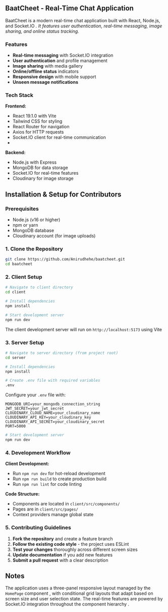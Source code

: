 ## BaatCheet - Real-Time Chat Application

BaatCheet is a modern real-time chat application built with React, Node.js, and Socket.IO <cite/>. It features user authentication, real-time messaging, image sharing, and online status tracking.

### Features

- **Real-time messaging** with Socket.IO integration 
- **User authentication** and profile management 
- **Image sharing** with media gallery 
- **Online/offline status** indicators
- **Responsive design** with mobile support 
- **Unseen message notifications**

### Tech Stack

**Frontend:**
- React 19.1.0 with Vite
- Tailwind CSS for styling 
- React Router for navigation 
- Axios for HTTP requests
- Socket.IO client for real-time communication
- 
**Backend:**
- Node.js with Express
- MongoDB for data storage
- Socket.IO for real-time features
- Cloudinary for image storage

## Installation & Setup for Contributors

### Prerequisites

- Node.js (v16 or higher)
- npm or yarn
- MongoDB database
- Cloudinary account (for image uploads)

### 1. Clone the Repository

```bash
git clone https://github.com/Anirudhehe/baatcheet.git
cd baatcheet
```

### 2. Client Setup

```bash
# Navigate to client directory
cd client

# Install dependencies
npm install

# Start development server
npm run dev
```

The client development server will run on `http://localhost:5173` using Vite

### 3. Server Setup

```bash
# Navigate to server directory (from project root)
cd server

# Install dependencies
npm install

# Create .env file with required variables
.env
```

Configure your `.env` file with:
```
MONGODB_URI=your_mongodb_connection_string
JWT_SECRET=your_jwt_secret
CLOUDINARY_CLOUD_NAME=your_cloudinary_name
CLOUDINARY_API_KEY=your_cloudinary_key
CLOUDINARY_API_SECRET=your_cloudinary_secret
PORT=5000
```

```bash
# Start development server
npm run dev
```

### 4. Development Workflow

**Client Development:**
- Run `npm run dev` for hot-reload development 
- Run `npm run build` to create production build 
- Run `npm run lint` for code linting 

**Code Structure:**
- Components are located in `client/src/components/`
- Pages are in `client/src/pages/` 
- Context providers manage global state 

### 5. Contributing Guidelines

1. **Fork the repository** and create a feature branch
2. **Follow the existing code style** - the project uses ESLint 
3. **Test your changes** thoroughly across different screen sizes
4. **Update documentation** if you add new features
5. **Submit a pull request** with a clear description

## Notes

The application uses a three-panel responsive layout managed by the `HomePage` component  , with conditional grid layouts that adapt based on screen size and user selection state. The real-time features are powered by Socket.IO integration throughout the component hierarchy .
